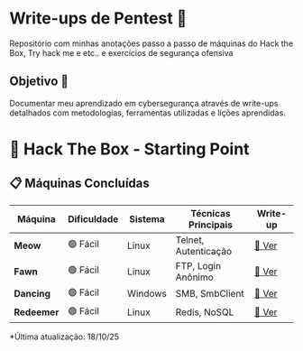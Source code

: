 # Write-ups de Pentest 📝

Repositório com minhas anotações passo a passo de máquinas do Hack the Box, Try hack me e etc.. e exercícios de segurança ofensiva

## Objetivo 🎯

Documentar meu aprendizado em cybersegurança através de write-ups detalhados com metodologias, ferramentas utilizadas e lições aprendidas.

# 🏁 Hack The Box - Starting Point

## 📋 Máquinas Concluídas

| Máquina | Dificuldade | Sistema | Técnicas Principais | Write-up |
|---------|-------------|---------|---------------------|----------|
| **Meow** | 🟢 Fácil | Linux | Telnet, Autenticação | [📖 Ver](HTB-HackTheBox/Meow.md) |
| **Fawn** | 🟢 Fácil | Linux | FTP, Login Anônimo | [📖 Ver](HTB-HackTheBox/Fawn.md) |
| **Dancing** | 🟢 Fácil | Windows | SMB, SmbClient | [📖 Ver](HTB-HackTheBox/Dancing.md) |
| **Redeemer** | 🟢 Fácil | Linux | Redis, NoSQL | [📖 Ver](HTB-HackTheBox/Redeemer.md) |


*Última atualização: 18/10/25
